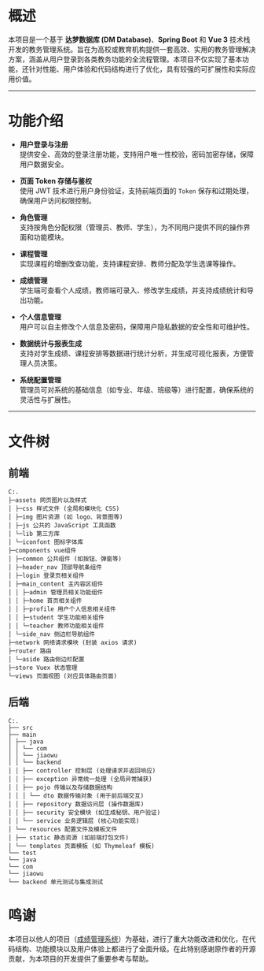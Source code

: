 # **概述**

本项目是一个基于 **达梦数据库 (DM Database)**、**Spring Boot** 和 **Vue 3** 技术栈开发的教务管理系统。旨在为高校或教育机构提供一套高效、实用的教务管理解决方案，涵盖从用户登录到各类教务功能的全流程管理。本项目不仅实现了基本功能，还针对性能、用户体验和代码结构进行了优化，具有较强的可扩展性和实际应用价值。

---

# **功能介绍**

- **用户登录与注册**  
  提供安全、高效的登录注册功能，支持用户唯一性校验，密码加密存储，保障用户数据安全。

- **页面 Token 存储与鉴权**  
  使用 JWT 技术进行用户身份验证，支持前端页面的 `Token` 保存和过期处理，确保用户访问权限控制。

- **角色管理**  
  支持按角色分配权限（管理员、教师、学生），为不同用户提供不同的操作界面和功能模块。

- **课程管理**  
  实现课程的增删改查功能，支持课程安排、教师分配及学生选课等操作。

- **成绩管理**  
  学生端可查看个人成绩，教师端可录入、修改学生成绩，并支持成绩统计和导出功能。

- **个人信息管理**  
  用户可以自主修改个人信息及密码，保障用户隐私数据的安全性和可维护性。

- **数据统计与报表生成**  
  支持对学生成绩、课程安排等数据进行统计分析，并生成可视化报表，方便管理人员决策。

- **系统配置管理**  
  管理员可对系统的基础信息（如专业、年级、班级等）进行配置，确保系统的灵活性与扩展性。

---


# 文件树

## 前端

```
C:.
├─assets 网页图片以及样式
│ ├─css 样式文件 (全局和模块化 CSS)
│ ├─img 图片资源 (如 logo、背景图等)
│ ├─js 公共的 JavaScript 工具函数
│ └─lib 第三方库
│ └─iconfont 图标字体库
├─components vue组件
│ ├─common 公共组件 (如按钮、弹窗等)
│ ├─header_nav 顶部导航条组件
│ ├─login 登录页相关组件
│ ├─main_content 主内容区组件
│ │ ├─admin 管理员相关功能组件
│ │ ├─home 首页相关组件
│ │ ├─profile 用户个人信息相关组件
│ │ ├─student 学生功能相关组件
│ │ └─teacher 教师功能相关组件
│ └─side_nav 侧边栏导航组件
├─network 网络请求模块 (封装 axios 请求)
├─router 路由
│ └─aside 路由侧边栏配置
├─store Vuex 状态管理
└─views 页面视图 (对应具体路由页面)

```

## 后端
```
C:.
├── src
├── main
│ ├── java
│ │ └── com
│ │ └── jiaowu
│ │ └── backend
│ │ ├── controller 控制层 (处理请求并返回响应)
│ │ ├── exception 异常统一处理 (全局异常捕获)
│ │ ├── pojo 传输以及存储数据结构
│ │ │ └── dto 数据传输对象 (用于前后端交互)
│ │ ├── repository 数据访问层 (操作数据库)
│ │ ├── security 安全模块 (如生成秘钥、用户验证)
│ │ └── service 业务逻辑层 (核心功能实现)
│ └── resources 配置文件及模板文件
│ ├── static 静态资源 (如前端打包文件)
│ └── templates 页面模板 (如 Thymeleaf 模板)
└── test
└── java
└── com
└── jiaowu
└── backend 单元测试与集成测试

```

# **鸣谢**

本项目以他人的项目（[成绩管理系统](https://gitee.com/DeitySpark/score-management-system)）为基础，进行了重大功能改进和优化，在代码结构、功能模块以及用户体验上都进行了全面升级。在此特别感谢原作者的开源贡献，为本项目的开发提供了重要参考与帮助。